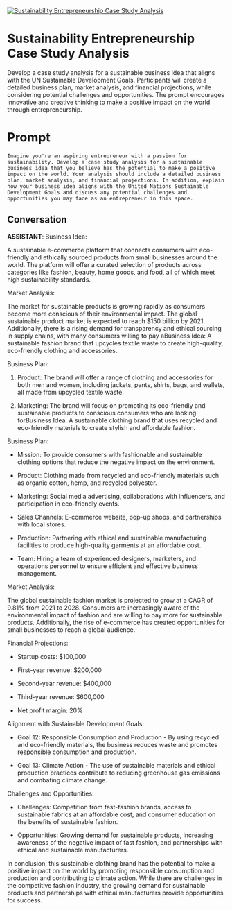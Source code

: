 
[![Sustainability Entrepreneurship Case Study Analysis](https://flow-prompt-covers.s3.us-west-1.amazonaws.com/icon/abstract/abs_1.png)]()
# Sustainability Entrepreneurship Case Study Analysis 
Develop a case study analysis for a sustainable business idea that aligns with the UN Sustainable Development Goals. Participants will create a detailed business plan, market analysis, and financial projections, while considering potential challenges and opportunities. The prompt encourages innovative and creative thinking to make a positive impact on the world through entrepreneurship.

# Prompt

```
Imagine you're an aspiring entrepreneur with a passion for sustainability. Develop a case study analysis for a sustainable business idea that you believe has the potential to make a positive impact on the world. Your analysis should include a detailed business plan, market analysis, and financial projections. In addition, explain how your business idea aligns with the United Nations Sustainable Development Goals and discuss any potential challenges and opportunities you may face as an entrepreneur in this space.
```

## Conversation

**ASSISTANT**: Business Idea: 



A sustainable e-commerce platform that connects consumers with eco-friendly and ethically sourced products from small businesses around the world. The platform will offer a curated selection of products across categories like fashion, beauty, home goods, and food, all of which meet high sustainability standards.



Market Analysis:



The market for sustainable products is growing rapidly as consumers become more conscious of their environmental impact. The global sustainable product market is expected to reach $150 billion by 2021. Additionally, there is a rising demand for transparency and ethical sourcing in supply chains, with many consumers willing to pay aBusiness Idea: A sustainable fashion brand that upcycles textile waste to create high-quality, eco-friendly clothing and accessories.



Business Plan:

1. Product: The brand will offer a range of clothing and accessories for both men and women, including jackets, pants, shirts, bags, and wallets, all made from upcycled textile waste.

2. Marketing: The brand will focus on promoting its eco-friendly and sustainable products to conscious consumers who are looking forBusiness Idea: A sustainable clothing brand that uses recycled and eco-friendly materials to create stylish and affordable fashion.



Business Plan:

- Mission: To provide consumers with fashionable and sustainable clothing options that reduce the negative impact on the environment.

- Product: Clothing made from recycled and eco-friendly materials such as organic cotton, hemp, and recycled polyester.

- Marketing: Social media advertising, collaborations with influencers, and participation in eco-friendly events.

- Sales Channels: E-commerce website, pop-up shops, and partnerships with local stores.

- Production: Partnering with ethical and sustainable manufacturing facilities to produce high-quality garments at an affordable cost.

- Team: Hiring a team of experienced designers, marketers, and operations personnel to ensure efficient and effective business management.



Market Analysis:

The global sustainable fashion market is projected to grow at a CAGR of 9.81% from 2021 to 2028. Consumers are increasingly aware of the environmental impact of fashion and are willing to pay more for sustainable products. Additionally, the rise of e-commerce has created opportunities for small businesses to reach a global audience.



Financial Projections:

- Startup costs: $100,000

- First-year revenue: $200,000

- Second-year revenue: $400,000

- Third-year revenue: $600,000

- Net profit margin: 20%



Alignment with Sustainable Development Goals:

- Goal 12: Responsible Consumption and Production - By using recycled and eco-friendly materials, the business reduces waste and promotes responsible consumption and production.

- Goal 13: Climate Action - The use of sustainable materials and ethical production practices contribute to reducing greenhouse gas emissions and combating climate change.



Challenges and Opportunities:

- Challenges: Competition from fast-fashion brands, access to sustainable fabrics at an affordable cost, and consumer education on the benefits of sustainable fashion.

- Opportunities: Growing demand for sustainable products, increasing awareness of the negative impact of fast fashion, and partnerships with ethical and sustainable manufacturers.



In conclusion, this sustainable clothing brand has the potential to make a positive impact on the world by promoting responsible consumption and production and contributing to climate action. While there are challenges in the competitive fashion industry, the growing demand for sustainable products and partnerships with ethical manufacturers provide opportunities for success.



